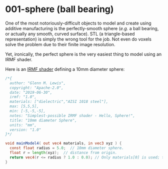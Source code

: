 # 001-sphere (ball bearing)

One of the most notoriously-difficult objects to model and create using additive manufacturing 
is the perfectly-smooth sphere (*e.g.* a ball bearing, or actually any smooth, curved surface).
STL (a triangle-based representation) is simply the wrong tool for the job.
Not even do voxels solve the problem due to their finite image resolution.

Yet, ironically, the perfect sphere is the very easiest thing to model using an IRMF shader.

Here is an [IRMF shader](sphere.irmf) defining a 10mm diameter sphere:

```glsl
/*{
  author: "Glenn M. Lewis",
  copyright: "Apache-2.0",
  date: "2019-06-30",
  irmf: "1.0",
  materials: ["dielectric","AISI 1018 steel"],
  max: [5,5,5],
  min: [-5,-5,-5],
  notes: "Simplest-possible IRMF shader - Hello, Sphere!",
  title: "10mm diameter Sphere",
  units: "mm",
  version: "1.0"
}*/

void mainModel4( out vec4 materials, in vec3 xyz ) {
  const float radius = 5.0;  // 10mm diameter sphere.
  float r = length(xyz);  // distance from origin.
  return vec4(r <= radius ? 1.0 : 0.0); // Only materials[0] is used; the others are ignored.
}
```
